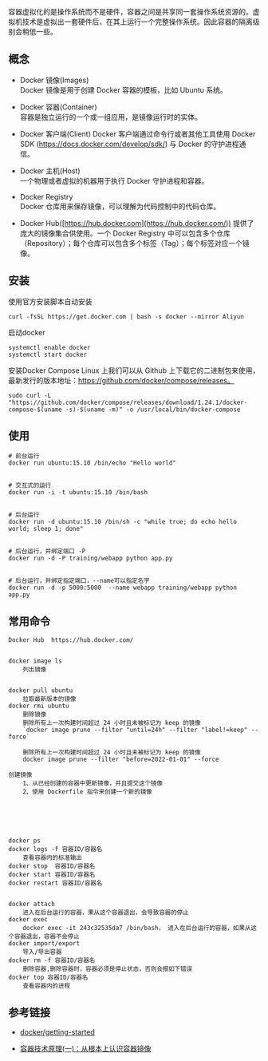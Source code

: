 容器虚拟化的是操作系统而不是硬件，容器之间是共享同一套操作系统资源的。虚拟机技术是虚拟出一套硬件后，在其上运行一个完整操作系统。因此容器的隔离级别会稍低一些。




## 概念
* Docker 镜像(Images)   
Docker 镜像是用于创建 Docker 容器的模板，比如 Ubuntu 系统。                                                                                                                                                                                                                                                            
* Docker 容器(Container)  
容器是独立运行的一个或一组应用，是镜像运行时的实体。                                                                                                                                                                                                                                                                           
* Docker 客户端(Client)
Docker 客户端通过命令行或者其他工具使用 Docker SDK (https://docs.docker.com/develop/sdk/) 与 Docker 的守护进程通信。                                                                                                                                                                                                         
* Docker 主机(Host)      
一个物理或者虚拟的机器用于执行 Docker  守护进程和容器。                                                                                                                                                                                                                                                                
* Docker Registry       
Docker 仓库用来保存镜像，可以理解为代码控制中的代码仓库。


* Docker Hub([https://hub.docker.com](https://hub.docker.com/)) 
提供了庞大的镜像集合供使用。一个 Docker Registry 中可以包含多个仓库（Repository）；每个仓库可以包含多个标签（Tag）；每个标签对应一个镜像。
          






## 安装
使用官方安装脚本自动安装
```
curl -fsSL https://get.docker.com | bash -s docker --mirror Aliyun
```


启动docker
```
systemctl enable docker
systemctl start docker
```


安装Docker Compose
Linux 上我们可以从 Github 上下载它的二进制包来使用，最新发行的版本地址：https://github.com/docker/compose/releases。
```
sudo curl -L "https://github.com/docker/compose/releases/download/1.24.1/docker-compose-$(uname -s)-$(uname -m)" -o /usr/local/bin/docker-compose
```






## 使用
```
# 前台运行
docker run ubuntu:15.10 /bin/echo "Hello world"


# 交互式的运行
docker run -i -t ubuntu:15.10 /bin/bash


# 后台运行
docker run -d ubuntu:15.10 /bin/sh -c "while true; do echo hello world; sleep 1; done"


# 后台运行，并绑定端口 -P
docker run -d -P training/webapp python app.py


# 后台运行，并绑定指定端口，--name可以指定名字
docker run -d -p 5000:5000  --name webapp training/webapp python app.py
```






## 常用命令
```
Docker Hub  https://hub.docker.com/


docker image ls
    列出镜像


docker pull ubuntu
    拉取最新版本的镜像
docker rmi ubuntu
    删除镜像
    删除所有上一次构建时间超过 24 小时且未被标记为 keep 的镜像
	`docker image prune --filter "until=24h" --filter "label!=keep" --force`

	删除所有上一次构建时间超过 24 小时且未被标记为 keep 的镜像
	docker image prune --filter "before=2022-01-01" --force

创建镜像
    1、从已经创建的容器中更新镜像，并且提交这个镜像
    2、使用 Dockerfile 指令来创建一个新的镜像






docker ps
docker logs -f 容器ID/容器名
    查看容器内的标准输出
docker stop  容器ID/容器名
docker start 容器ID/容器名
docker restart 容器ID/容器名


docker attach
    进入在后台运行的容器，果从这个容器退出，会导致容器的停止
docker exec
    docker exec -it 243c32535da7 /bin/bash， 进入在后台运行的容器，如果从这个容器退出，容器不会停止
docker import/export
    导入/导出容器
docker rm -f 容器ID/容器名
    删除容器,删除容器时，容器必须是停止状态，否则会报如下错误
docker top 容器ID/容器名
    查看容器内的进程    
```







## 参考链接
- [docker/getting-started](https://github.com/docker/getting-started)


- [容器技术原理(一)：从根本上认识容器镜像](https://waynerv.com/posts/container-fundamentals-learn-container-with-oci-spec/)



